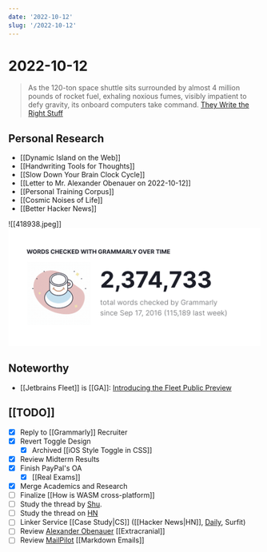 ```yaml
---
date: '2022-10-12'
slug: '/2022-10-12'
---
```


# 2022-10-12

> As the 120-ton space shuttle sits surrounded by almost 4 million pounds of rocket fuel, exhaling noxious fumes, visibly impatient to defy gravity, its onboard computers take command. [They Write the Right Stuff](https://www.fastcompany.com/28121/they-write-right-stuff)

## Personal Research

- [[Dynamic Island on the Web]]
- [[Handwriting Tools for Thoughts]]
- [[Slow Down Your Brain Clock Cycle]]
- [[Letter to Mr. Alexander Obenauer on 2022-10-12]]
- [[Personal Training Corpus]]
- [[Cosmic Noises of Life]]
- [[Better Hacker News]]

![[418938.jpeg]]
![My Grammarly Stat as of Oct 10, 2022](../Assets/A0AC57.png)

## Noteworthy

- [[Jetbrains Fleet]] is [[GA]]: [Introducing the Fleet Public Preview](https://blog.jetbrains.com/fleet/2022/10/introducing-the-fleet-public-preview)

## [[TODO]]

- [x] Reply to [[Grammarly]] Recruiter
- [x] Revert Toggle Design
  - [x] Archived [[iOS Style Toggle in CSS]]
- [x] Review Midterm Results
- [x] Finish PayPal's OA
	- [x] [[Real Exams]]
- [x] Merge Academics and Research
- [ ] Finalize [[How is WASM cross-platform]]
- [ ] Study the thread by [Shu](https://twitter.com/shuding_/status/1579607964549513217).
- [ ] Study the thread on [HN](https://news.ycombinator.com/item?id=33151774)
- [ ] Linker Service [[Case Study|CS]] ([[Hacker News|HN]], [Daily](https://app.daily.dev/), Surfit)
- [ ] Review [Alexander Obenauer](https://alexanderobenauer.com/) [[Extracranial]]
- [ ] Review [MailPilot](https://www.mailpilot.app/) [[Markdown Emails]]
